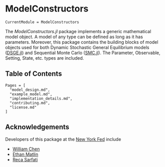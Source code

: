 # ModelConstructors

```@meta
CurrentModule = ModelConstructors
```

The *ModelConstructors.jl* package implements a generic mathematical model object.
A model of any type can be defined as long as it has parameters.
Moreover, this package contains the building blocks of model objects used for both
Dynamic Stochastic General Equilibrium models
([DSGE.jl](https://github.com/FRBNY-DSGE/DSGE.jl)) and
Sequential Monte Carlo ([SMC.jl](https://github.com/FRBNY-DSGE/SMC.jl)).
The Parameter, Observable, Setting, State, etc. types are included.

## Table of Contents

```@contents
Pages = [
  "model_design.md",
  "example_model.md",
  "implementation_details.md",
  "contributing.md",
  "license.md"
]
```

## Acknowledgements

Developers of this package at the
[New York Fed](https://www.newyorkfed.org/research) include

* [William Chen](https://github.com/chenwilliam77)
* [Ethan Matlin](https://github.com/ethanmatlin)
* [Reca Sarfati](https://github.com/rsarfati)
